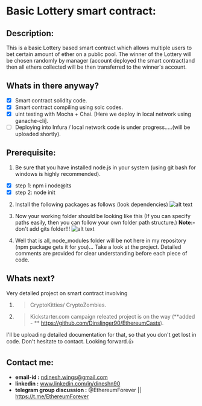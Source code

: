 # Basic Lottery smart contract:

## Description:

This is a basic Lottery based smart contract which allows multiple users to bet certain amount of ether on a public pool.
The winner of the Lottery will be chosen randomly by manager (account deployed the smart contract)and then all ethers 
collected will be then transferred to the winner's account.
	
## Whats in there anyway?

- [x] Smart contract solidity code.
- [x] Smart contract compiling using solc codes.
- [x] uint testing with Mocha + Chai. [Here we deploy in local network using ganache-cli].
- [ ] Deploying into Infura / local network code is under progress.....(will be uploaded shortly).
	
## Prerequisite:

1. Be sure that you have installed node.js in your system (using git bash for windows is highly recommended).
- [x] step 1: npm i node@lts
- [x] step 2: node init
2. Install the following packages as follows (look dependencies)
![alt text](https://github.com/Dinslinger90/BasicSmartContract/blob/master/readme%20images/package.json.jpeg)
 
3. Now your working folder should be looking like this (If you can specify paths easily, then you can follow your own folder path structure.) **Note:-**  don't add gits folder!!!
![alt text](https://github.com/Dinslinger90/BasicSmartContract/blob/master/readme%20images/fileexp.jpeg)
 
4. Well that is all, node_modules folder will be not here in my repository (npm package gets it for you)... Take a look at the project. Detailed comments are provided for clear understanding before each piece of code.

## Whats next?

Very detailed project on smart contract involving 
1. > CryptoKitties/ CryptoZombies.
2. > Kickstarter.com campaign releated project is on the way (**added - ** https://github.com/Dinslinger90/EthereumCasts). 

I'll be uploading detailed documentation for that, so that you don't get lost in code. 
Don't hesitate to contact. Looking forward.:+1:

## Contact me:

- **email-id :** ndinesh.wings@gmail.com
- **linkedin :** www.linkedin.com/in/dineshn90
- **telegram group discussion :** @EthereumForever || https://t.me/EthereumForever

